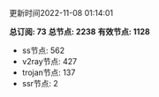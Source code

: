 更新时间2022-11-08 01:14:01

**总订阅: 73**
**总节点: 2238**
**有效节点: 1128**
- ss节点: 562
- v2ray节点: 427
- trojan节点: 137
- ssr节点: 2
